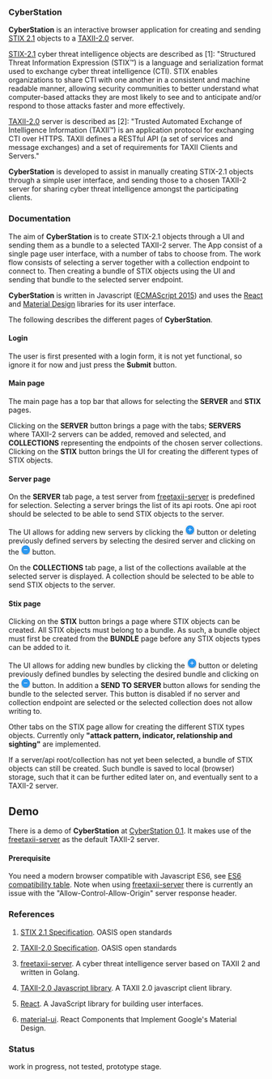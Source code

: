 ### CyberStation

**CyberStation** is an interactive browser application for 
creating and sending [STIX 2.1](https://oasis-open.github.io/cti-documentation/stix/intro) objects 
to a [TAXII-2.0](https://oasis-open.github.io/cti-documentation/taxii/intro.html) server.

[STIX-2.1](https://oasis-open.github.io/cti-documentation/resources#stix-20-specification) 
 cyber threat intelligence objects are described as [1]: 
"Structured Threat Information Expression (STIX™) is a language and serialization format 
used to exchange cyber threat intelligence (CTI). STIX enables organizations to share 
CTI with one another in a consistent and machine readable manner, allowing security 
communities to better understand what computer-based attacks they are most likely to 
see and to anticipate and/or respond to those attacks faster and more effectively.

[TAXII-2.0](https://oasis-open.github.io/cti-documentation/taxii/intro.html) server 
is described as [2]: "Trusted Automated Exchange of Intelligence Information (TAXII™) 
is an application protocol for exchanging CTI over HTTPS. ​TAXII defines a RESTful API 
(a set of services and message exchanges) and a set of requirements for TAXII Clients 
and Servers."

**CyberStation** is developed to assist in manually creating STIX-2.1 objects through a 
simple user interface, and sending those to a chosen TAXII-2 server for sharing cyber threat 
intelligence amongst the participating clients.

### Documentation

The aim of **CyberStation** is to create STIX-2.1 objects through a UI and sending them as a bundle to a 
selected TAXII-2 server. The App consist of a single page user interface, with a number 
of tabs to choose from. The work flow consists of selecting a server together with a collection endpoint to connect to.
 Then creating a bundle of STIX objects using the UI and sending that bundle to the selected server endpoint. 

**CyberStation** is written in Javascript ([ECMAScript 2015](http://www.ecma-international.org/ecma-262/6.0/index.html)) 
and uses the [React](https://reactjs.org/) and 
[Material Design](https://github.com/callemall/material-ui) libraries for its user interface.

The following describes the different pages of **CyberStation**. 

#### Login
The user is first presented with a login form, it is not yet functional, 
so ignore it for now and just press the **Submit** button.

#### Main page
The main page has a top bar that allows for selecting the **SERVER** and **STIX** pages.

Clicking on the **SERVER** button brings a page with the tabs; **SERVERS** where TAXII-2 servers can be added, removed and selected,
and **COLLECTIONS** representing the endpoints of the chosen server collections. Clicking on 
the **STIX** button brings the UI for creating the different types of STIX objects. 

#### Server page
On the **SERVER** tab page, a test server from [freetaxii-server](https://github.com/freetaxii/freetaxii-server)
is predefined for selection. Selecting a server brings the list of its api roots. 
One api root should be selected to be able to send STIX objects to the server.

The UI allows for adding new servers by clicking the 
![+](/images/add.png?raw=true "Add") button or deleting previously defined servers 
by selecting the desired server and clicking on the ![-](/images/delete.png?raw=true "Delete") button.

On the **COLLECTIONS** tab page, a list of the collections available at the selected server is displayed.
A collection should be selected to be able to send STIX objects to the server.

#### Stix page
Clicking on the **STIX** button brings a page where STIX objects can be created. All STIX objects 
must belong to a bundle. As such, a bundle object must first be created from the **BUNDLE** page before 
any STIX objects types can be added to it.

The UI allows for adding new bundles by clicking the ![+](/images/add.png?raw=true "Add") button or deleting previously defined bundles 
by selecting the desired bundle and clicking on the ![-](/images/delete.png?raw=true "Delete") button. In addition a **SEND TO SERVER** button 
allows for sending the bundle to the selected server. This button is disabled if no server and collection 
endpoint are selected or the selected collection does not allow writing to.

Other tabs on the STIX page allow for creating the different STIX types objects.
Currently only **"attack pattern, indicator, relationship and sighting"** are implemented.

If a server/api root/collection has not yet been selected, a bundle of STIX objects can still be created. Such 
bundle is saved to local (browser) storage, such that it can be further edited later on, 
and eventually sent to a TAXII-2 server.   


## Demo

There is a demo of **CyberStation** at [CyberStation 0.1](https://workingdog.github.io/cyberstation/).
It makes use of the 
[freetaxii-server](https://github.com/freetaxii/freetaxii-server) as the default TAXII-2 server.


#### Prerequisite
 
You need a modern browser compatible with Javascript ES6, see 
[ES6 compatibility table](https://kangax.github.io/compat-table/es6/).
 Note when using [freetaxii-server](https://github.com/freetaxii/freetaxii-server) there is 
 currently an issue with the "Allow-Control-Allow-Origin" server response header.

### References
 
1) [STIX 2.1 Specification](https://oasis-open.github.io/cti-documentation/). OASIS open standards

2) [TAXII-2.0 Specification](https://oasis-open.github.io/cti-documentation/resources#taxii-20-specification). OASIS open standards

3) [freetaxii-server](https://github.com/freetaxii/freetaxii-server). A cyber threat intelligence server based on TAXII 2 and written in Golang.

4) [TAXII-2.0 Javascript library](https://github.com/workingDog/taxii2lib). A TAXII 2.0 javascript client library.

5) [React](https://reactjs.org/). A JavaScript library for building user interfaces.

6) [material-ui](https://github.com/callemall/material-ui). React Components that Implement Google's Material Design.


### Status

work in progress, not tested, prototype stage.





